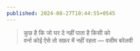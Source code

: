 ```yaml
---
published: 2024-08-27T10:44:55+0545
---
```


> कुछ है कि जो घर दे नहीं पाता है किसी को  
> वर्ना कोई ऐसे तो सफ़र में नहीं रहता 
— वसीम बरेलवी

